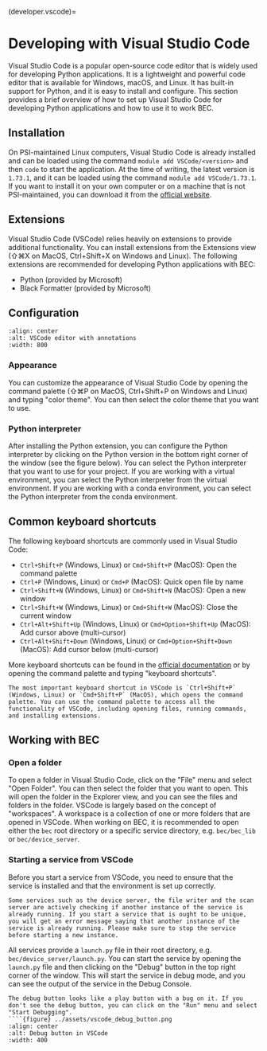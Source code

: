 (developer.vscode)=
# Developing with Visual Studio Code
Visual Studio Code is a popular open-source code editor that is widely used for developing Python applications. It is a lightweight and powerful code editor that is available for Windows, macOS, and Linux. It has built-in support for Python, and it is easy to install and configure. This section provides a brief overview of how to set up Visual Studio Code for developing Python applications and how to use it to work BEC.

## Installation
On PSI-maintained Linux computers, Visual Studio Code is already installed and can be loaded using the command `module add VSCode/<version>` and then `code` to start the application. At the time of writing, the latest version is `1.73.1`, and it can be loaded using the command `module add VSCode/1.73.1`.<br>
If you want to install it on your own computer or on a machine that is not PSI-maintained, you can download it from the [official website](https://code.visualstudio.com/).


## Extensions
Visual Studio Code (VSCode) relies heavily on extensions to provide additional functionality. You can install extensions from the Extensions view (⇧⌘X on MacOS, Ctrl+Shift+X on Windows and Linux). The following extensions are recommended for developing Python applications with BEC:
- Python (provided by Microsoft)
- Black Formatter (provided by Microsoft)

## Configuration

```{figure} ../assets/vscode_with_annotations.png
:align: center
:alt: VSCode editor with annotations
:width: 800
```

### Appearance
You can customize the appearance of Visual Studio Code by opening the command palette (⇧⌘P on MacOS, Ctrl+Shift+P on Windows and Linux) and typing "color theme". You can then select the color theme that you want to use. 

### Python interpreter
After installing the Python extension, you can configure the Python interpreter by clicking on the Python version in the bottom right corner of the window (see the figure below). You can select the Python interpreter that you want to use for your project. If you are working with a virtual environment, you can select the Python interpreter from the virtual environment. If you are working with a conda environment, you can select the Python interpreter from the conda environment.

## Common keyboard shortcuts
The following keyboard shortcuts are commonly used in Visual Studio Code:
- `Ctrl+Shift+P` (Windows, Linux) or `Cmd+Shift+P` (MacOS): Open the command palette
- `Ctrl+P` (Windows, Linux) or `Cmd+P` (MacOS): Quick open file by name
- `Ctrl+Shift+N` (Windows, Linux) or `Cmd+Shift+N` (MacOS): Open a new window
- `Ctrl+Shift+W` (Windows, Linux) or `Cmd+Shift+W` (MacOS): Close the current window
- `Ctrl+Alt+Shift+Up` (Windows, Linux) or `Cmd+Option+Shift+Up` (MacOS): Add cursor above (multi-cursor)
- `Ctrl+Alt+Shift+Down` (Windows, Linux) or `Cmd+Option+Shift+Down` (MacOS): Add cursor below (multi-cursor)

More keyboard shortcuts can be found in the [official documentation](https://code.visualstudio.com/docs/getstarted/keybindings) or by opening the command palette and typing "keyboard shortcuts".

```{hint}
The most important keyboard shortcut in VSCode is `Ctrl+Shift+P` (Windows, Linux) or `Cmd+Shift+P` (MacOS), which opens the command palette. You can use the command palette to access all the functionality of VSCode, including opening files, running commands, and installing extensions.
```

## Working with BEC

### Open a folder
To open a folder in Visual Studio Code, click on the "File" menu and select "Open Folder". You can then select the folder that you want to open. This will open the folder in the Explorer view, and you can see the files and folders in the folder.
VSCode is largely based on the concept of "workspaces". A workspace is a collection of one or more folders that are opened in VSCode. When working on BEC, it is recommended to open either the `bec` root directory or a specific service directory, e.g. `bec/bec_lib` or `bec/device_server`.

### Starting a service from VSCode
Before you start a service from VSCode, you need to ensure that the service is installed and that the environment is set up correctly. 
```{note}
Some services such as the device server, the file writer and the scan server are actively checking if another instance of the service is already running. If you start a service that is ought to be unique, you will get an error message saying that another instance of the service is already running. Please make sure to stop the service before starting a new instance.
```
All services provide a `launch.py` file in their root directory, e.g. `bec/device_server/launch.py`. You can start the service by opening the `launch.py` file and then clicking on the "Debug" button in the top right corner of the window. This will start the service in debug mode, and you can see the output of the service in the Debug Console. 
```{note}
The debug button looks like a play button with a bug on it. If you don't see the debug button, you can click on the "Run" menu and select "Start Debugging".
````{figure} ../assets/vscode_debug_button.png
:align: center
:alt: Debug button in VSCode
:width: 400
```


